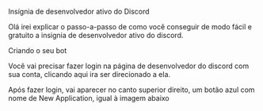 Insígnia de desenvolvedor ativo do Discord

Olá irei explicar o passo-a-passo de como você conseguir de modo fácil e gratuito a insignia de desenvolvedor ativo do discord.

Criando o seu bot

Você vai precisar fazer login na página de desenvolvedor do discord com sua conta, clicando aqui ira ser direcionado a ela.

Após fazer login, vai aparecer no canto superior direito, um botão azul com nome de New Application, igual à imagem abaixo
